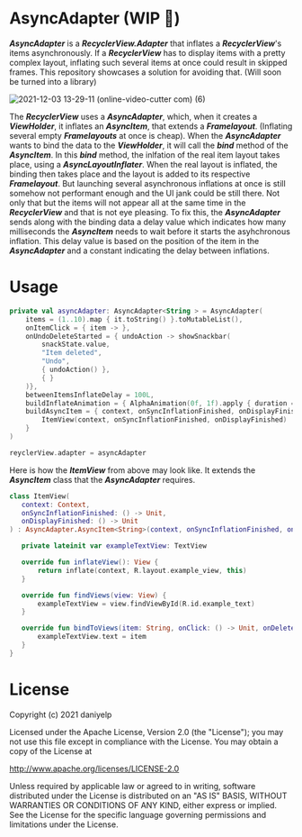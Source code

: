 AsyncAdapter (WIP :construction:)
============
***AsyncAdapter*** is a ***RecyclerView.Adapter*** that inflates a ***RecyclerView***'s items asynchronously. If a ***RecyclerView*** has to display items with a pretty complex layout, inflating such several items at once could result in skipped frames. This repository showcases a solution for avoiding that. (Will soon be turned into a library)

![2021-12-03 13-29-11 (online-video-cutter com) (6)](https://user-images.githubusercontent.com/84658876/144628848-78bd68ea-ffca-4f63-88b1-cfe51ccd26dc.gif)

The ***RecyclerView*** uses a ***AsyncAdapter***, which, when it creates a ***ViewHolder***, it inflates an ***AsyncItem***, that extends a ***Framelayout***. (Inflating several empty ***Framelayouts*** at once is cheap). When the ***AsyncAdapter*** wants to bind the data to the ***ViewHolder***, it will call the ***bind*** method of the ***AsyncItem***. In this ***bind*** method, the inlfation of the real item layout takes place, using a ***AsyncLayoutInflater***. When the real layout is inflated, the binding then takes place and the layout is added to its respective ***Framelayout***. But launching several asynchronous inflations at once is still somehow not performant enough and the UI jank could be still there. Not only that but the items will not appear all at the same time in the ***RecyclerView*** and that is not eye pleasing. To fix this, the ***AsyncAdapter*** sends along with the binding data a delay value which indicates how many milliseconds the ***AsyncItem*** needs to wait before it starts the asyhchronous inflation. This delay value is based on the position of the item in the ***AsyncAdapter*** and a constant indicating the delay between inflations.


Usage
============
```kotlin
private val asyncAdapter: AsyncAdapter<String > = AsyncAdapter(
    items = (1..10).map { it.toString() }.toMutableList(),
    onItemClick = { item -> },
    onUndoDeleteStarted = { undoAction -> showSnackbar(
        snackState.value,
        "Item deleted",
        "Undo",
        { undoAction() },
        { }
    )},
    betweenItemsInflateDelay = 100L,
    buildInflateAnimation = { AlphaAnimation(0f, 1f).apply { duration = 300; }},
    buildAsyncItem = { context, onSyncInflationFinished, onDisplayFinished ->
        ItemView(context, onSyncInflationFinished, onDisplayFinished)
    }
)

reyclerView.adapter = asyncAdapter
 ```
Here is how the ***ItemView*** from above may look like. It extends the ***AsyncItem*** class that the ***AsyncAdapter*** requires.

 ```kotlin
class ItemView(
    context: Context,
    onSyncInflationFinished: () -> Unit,
    onDisplayFinished: () -> Unit
) : AsyncAdapter.AsyncItem<String>(context, onSyncInflationFinished, onDisplayFinished) {

    private lateinit var exampleTextView: TextView

    override fun inflateView(): View {
        return inflate(context, R.layout.example_view, this)
    }

    override fun findViews(view: View) {
        exampleTextView = view.findViewById(R.id.example_text)
    }

    override fun bindToViews(item: String, onClick: () -> Unit, onDeleteClick: () -> Unit) {
        exampleTextView.text = item
    }
}
```
License
============
Copyright (c) 2021 daniyelp

Licensed under the Apache License, Version 2.0 (the "License");
you may not use this file except in compliance with the License.
You may obtain a copy of the License at

http://www.apache.org/licenses/LICENSE-2.0

Unless required by applicable law or agreed to in writing, software
distributed under the License is distributed on an "AS IS" BASIS,
WITHOUT WARRANTIES OR CONDITIONS OF ANY KIND, either express or implied.
See the License for the specific language governing permissions and
limitations under the License.

